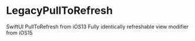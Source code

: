 # LegacyPullToRefresh
SwiftUI PullToRefresh from iOS13
Fully identically refreshable view modifier from iOS15
